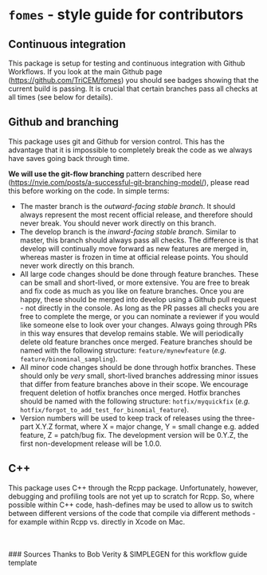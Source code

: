 # `fomes` - style guide for contributors

## Continuous integration

This package is setup for testing and continuous integration with Github Workflows. If you look at the main Github page (https://github.com/TriCEM/fomes) you should see badges showing that the current build is passing. It is crucial that certain branches pass all checks at all times (see below for details).


## Github and branching

This package uses git and Github for version control. This has the advantage that it is impossible to completely break the code as we always have saves going back through time.

**We will use the git-flow branching** pattern described here (https://nvie.com/posts/a-successful-git-branching-model/), please read this before working on the code. In simple terms:

- The master branch is the *outward-facing stable branch*. It should always represent the most recent official release, and therefore should never break. You should never work directly on this branch.
- The develop branch is the *inward-facing stable branch*. Similar to master, this branch should always pass all checks. The difference is that develop will continually move forward as new features are merged in, whereas master is frozen in time at official release points. You should never work directly on this branch.
- All large code changes should be done through feature branches. These can be small and short-lived, or more extensive. You are free to break and fix code as much as you like on feature branches. Once you are happy, these should be merged into develop using a Github pull request - not directly in the console. As long as the PR passes all checks you are free to complete the merge, or you can nominate a reviewer if you would like someone else to look over your changes. Always going through PRs in this way ensures that develop remains stable. We will periodically delete old feature branches once merged. Feature branches should be named with the following structure: `feature/mynewfeature` (_e.g._ `feature/binominal_sampling`).
- All minor code changes should be done through hotfix branches. These should only be _very_ small, short-lived branches addressing minor issues that differ from feature branches above in their scope. We encourage frequent deletion of hotfix branches once merged. Hotfix branches should be named with the following structure: `hotfix/myquickfix` (_e.g._ `hotfix/forgot_to_add_test_for_binomial_feature`).
- Version numbers will be used to keep track of releases using the three-part X.Y.Z format, where X = major change, Y = small change e.g. added feature, Z = patch/bug fix. The development version will be 0.Y.Z, the first non-development release will be 1.0.0.


## C++

This package uses C++ through the Rcpp package. Unfortunately, however, debugging and profiling tools are not yet up to scratch for Rcpp. So, where possible within C++ code, hash-defines may be used to allow us to switch between different versions of the code that compile via different methods - for example within Rcpp vs. directly in Xcode on Mac.


<br>
<br>
### Sources
Thanks to Bob Verity & SIMPLEGEN for this workflow guide template
